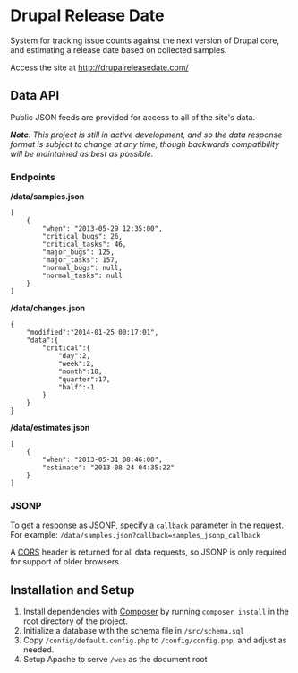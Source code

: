 Drupal Release Date
===================

System for tracking issue counts against the next version of Drupal core, and
estimating a release date based on collected samples.

Access the site at http://drupalreleasedate.com/


## Data API ##

Public JSON feeds are provided for access to all of the site's data.

*__Note__: This project is still in active development, and so the data response
format is subject to change at any time, though backwards compatibility will be
maintained as best as possible.*


### Endpoints ###

__/data/samples.json__

```
[
    {
        "when": "2013-05-29 12:35:00",
        "critical_bugs": 26,
        "critical_tasks": 46,
        "major_bugs": 125,
        "major_tasks": 157,
        "normal_bugs": null,
        "normal_tasks": null
    }
]
```

__/data/changes.json__

```
{
    "modified":"2014-01-25 00:17:01",
    "data":{
        "critical":{
            "day":2,
            "week":2,
            "month":18,
            "quarter":17,
            "half":-1
        }
    }
}
```

__/data/estimates.json__

```
[
    {
        "when": "2013-05-31 08:46:00",
        "estimate": "2013-08-24 04:35:22"
    }
]
```

### JSONP ###

To get a response as JSONP, specify a `callback` parameter in the request.
For example: `/data/samples.json?callback=samples_jsonp_callback`

A [CORS](https://en.wikipedia.org/wiki/Cross-origin_resource_sharing) header is
returned for all data requests, so JSONP is only required for support of older
browsers.

## Installation and Setup ##

 1. Install dependencies with [Composer](http://getcomposer.org/) by running
    `composer install` in the root directory of the project.
 2. Initialize a database with the schema file in `/src/schema.sql`
 3. Copy `/config/default.config.php` to `/config/config.php`, and adjust as
    needed.
 4. Setup Apache to serve `/web` as the document root
